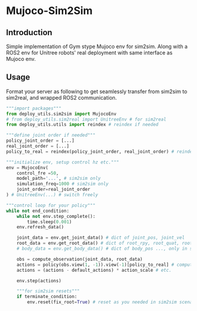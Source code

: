 # Mujoco-Sim2Sim
## Introduction
Simple implementation of Gym stype Mujoco env for sim2sim. Along with a ROS2 env for Unitree robots' real deployment with same interface as Mujoco env.

## Usage
Format your server as following to get seamlessly transfer from sim2sim to sim2real, and wrapped ROS2 communication.
```python
"""import packages"""
from deploy_utils.sim2sim import MujocoEnv
# from deploy_utils.sim2real import UnitreeEnv # for sim2real
from deploy_utils.utils import reindex # reindex if needed

"""define joint order if needed"""
policy_joint_order = [...]
real_joint_order = [...]
policy_to_real = reindex(policy_joint_order, real_joint_order) # reindex(from, to)

"""initialize env, setup control hz etc."""
env = MujocoEnv(
    control_fre =50,
    model_path='...', # sim2sim only
    simulation_freq=1000 # sim2sim only
    joint_order=real_joint_order
) # UnitreeEnv(...) # switch freely

"""control loop for your policy"""
while not end_condition:
    while not env.step_complete():
        time.sleep(0.001)
    env.refresh_data()

    joint_data = env.get_joint_data() # dict of joint_pos, joint_vel
    root_data = env.get_root_data() # dict of root_rpy, root_quat, root_ang_vel
    # body_data = env.get_body_data() # dict of body_pos ..., only in sim2sim

    obs = compute_observation(joint_data, root_data)
    actions = policy(obs.view(1, -1)).view(-1)[policy_to_real] # compute and reindex
    actions = (actions - default_actions) * action_scale # etc.

    env.step(actions)

    """for sim2sim resets"""
    if terminate_condition:
        env.reset(fix_root=True) # reset as you needed in sim2sim scenarios
```